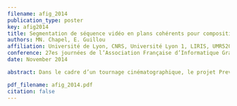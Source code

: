 ```yaml
---
filename: afig_2014
publication_type: poster
key: afig2014
title: Segmentation de séquence vidéo en plans cohérents pour compositing 2D
authors: MN. Chapel, E. Guillou
affiliation: Université de Lyon, CNRS, Université Lyon 1, LIRIS, UMR5205, F-69622, Lyon, France
conference: 27es journées de l’Association Française d’Informatique Graphique (AFIG)
date: November 2014

abstract: Dans le cadre d’un tournage cinématographique, le projet Previz vise à fournir au réalisateur une prévisualisation des effets spéciaux en temps réel pendant le tournage. Pour ce faire, il est nécessaire d’accorder le virtuel sur le réel, et plus particulièrement d’assurer une cohérence d’intéraction entre les personnages réels et les personnages virtuels. Dans ce cas, il est indispensable, dans le flux vidéo de la caméra réalisateur, d’une part de distinguer le sujet du décor et d’autre part de reconstituer son mouvement. Ce travail se concentre uniquement sur la distinction sujet/décor. Ce processus est connu pour fonctionner parfaitement en environnement contraint c’est-à-dire en utilisant un fond vert ou au mieux avec un décor dont les éléments qui le constituent sont statiques, en utilisant plusieurs caméras fixes, en controllant l’éclairage pour éviter les brusques variations de luminosités. Dans un premier temps, nous nous concentrons sur l’utilisation d’une caméra en mouvement libre dont la position dans l’environnement est calculée en temps réel. L’utilisation d’une caméra mobile entraîne des difficultés quant à la distinction de l’acteur dans le décor. D’une part des éléments du décor peuvent apparaître et disparaître du champ de vision de la caméra et, d’autre part, le décor qui est statique apparaît en mouvement dans la séquence vidéo. Une reconstruction partielle ou complète a priori du décor seul pourrait résoudre les problèmes de l’utilisation d’une caméra mobile mais nous nous plaçons dans le cas où un tel apprentissage est impossible.

pdf_filename: afig_2014.pdf
citation: false
---
```

